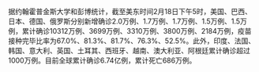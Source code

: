 据约翰霍普金斯大学和彭博统计，截至美东时间2月18日下午5时，美国、巴西、日本、德国、俄罗斯分别新增确诊2.0万例、1.7万例、1.7万例、1.5万例、1.5万例，累计确诊10312万例、3699万例、3310万例、3800万例、2184万例，疫苗接种完毕比率为67.0%、81.3%、81.7%、76.3%、52.5%。此外，印度、法国、韩国、意大利、英国、土耳其、西班牙、越南、澳大利亚、阿根廷累计确诊超过1000万例。目前全球累计确诊6.74亿例，累计死亡686万例。